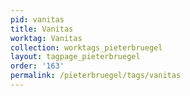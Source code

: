 ```yaml
---
pid: vanitas
title: Vanitas
worktag: Vanitas
collection: worktags_pieterbruegel
layout: tagpage_pieterbruegel
order: '163'
permalink: /pieterbruegel/tags/vanitas
---
```

